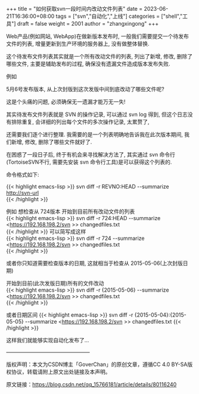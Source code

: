 +++
title = "如何获取svn一段时间内改动文件列表"
date = 2023-06-21T16:36:00+08:00
tags = ["svn","自动化","上线"]
categories = ["shell","工具"]
draft = false
weight = 2001
author = "zhangxingong"
+++

Web产品(例如网站, WebApp)在做新版本发布时, 一般我们需要提交一个待发布文件的列表, 增量更新到生产环境的服务器上, 没有做整体替换.

这个待发布文件列表其实就是一个所有改动文件的列表, 列出了新增, 修改, 删除了哪些文件, 主要是辅助发布的过程, 确保没有遗漏文件造成版本发布失败.

例如

5月6号发布版本, 从上次封版到这次发版中间到底改动了哪些文件呢?

这是个头痛的问题, 必须确保无一遗漏才能万无一失!

其实待发布文件列表就是 SVN 的操作记录, 可以通过 svn log 得到, 但这个日志没有排除重复, 会详细的列出每个文件的多次操作记录, 太累赘了,

还需要我们逐个进行整理. 我需要的是一个列表明确地告诉我在此次版本期间, 我们新增, 修改, 删除了哪些文件就好了.

在困惑了一段日子后, 终于有机会来寻找解决方法了, 其实通过 svn 命令行(TortoiseSVN不行, 需要先安装 svn 命令行工具)是可以获得这个列表的.  

命令格式如下:  
    
{{< highlight emacs-lisp >}}
    svn diff -r REVNO:HEAD --summarize <http://svn-url>  
{{< /highlight >}}

例如
想检查从 724版本 开始到目前所有改动文件的列表  
{{< highlight emacs-lisp >}}
    svn diff -r 724:HEAD --summarize <https://192.168.198.2/svn >> changedfiles.txt  
{{< /highlight >}}
可以简写成这样  
{{< highlight emacs-lisp >}}
    svn diff -r 724 --summarize <https://192.168.198.2/svn >> changedfiles.txt  
{{< /highlight >}}

或者你只知道需要检查版本的日期, 这就相当于检查从 2015-05-06(上次封版日期)  

开始到目前(此次发版日期)所有的文件改动  
{{< highlight emacs-lisp >}}
    svn diff -r {2015-05-06} --summarize <https://192.168.198.2/svn >> changedfiles.txt  
{{< /highlight >}}

或者日期区间 
{{< highlight emacs-lisp >}}
    svn diff -r {2015-05-04}:{2015-05-05} --summarize <https://192.168.198.2/svn >> changedfiles.txt
{{< /highlight >}}

这样我们就能够实现自动化发布了...  

————————————————  

版权声明：本文为CSDN博主「GoverChan」的原创文章，遵循CC 4.0 BY-SA版权协议，转载请附上原文出处链接及本声明。  

原文链接：<https://blog.csdn.net/qq_15766181/article/details/80116240>
